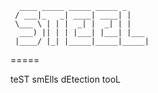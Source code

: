 ```
  ____ _____ _____ _____ _
 / ___|_   _| ____| ____| |
 \___ \ | | |  _| |  _| | |
  ___) || | | |___| |___| |___
 |____/ |_| |_____|_____|_____|

```
=====

teST smElls dEtection tooL
